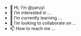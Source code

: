 - 👋 Hi, I’m @yaruyi
- 👀 I’m interested in ...
- 🌱 I’m currently learning ...
- 💞️ I’m looking to collaborate on ...
- 📫 How to reach me ...

<!---
yaruyi/yaruyi is a ✨ special ✨ repository because its `README.md` (this file) appears on your GitHub profile.
You can click the Preview link to take a look at your changes.
--->

